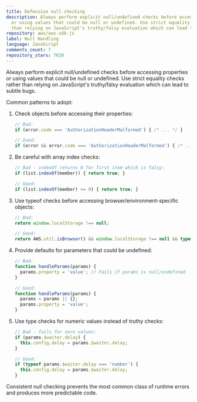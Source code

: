 ```yaml
---
title: Defensive null checking
description: Always perform explicit null/undefined checks before accessing properties
  or using values that could be null or undefined. Use strict equality checks rather
  than relying on JavaScript's truthy/falsy evaluation which can lead to subtle bugs.
repository: aws/aws-sdk-js
label: Null Handling
language: JavaScript
comments_count: 7
repository_stars: 7628
---
```


Always perform explicit null/undefined checks before accessing properties or using values that could be null or undefined. Use strict equality checks rather than relying on JavaScript's truthy/falsy evaluation which can lead to subtle bugs.

Common patterns to adopt:
1. Check objects before accessing their properties:
   ```javascript
   // Bad:
   if (error.code === 'AuthorizationHeaderMalformed') { /* ... */ }
   
   // Good:
   if (error && error.code === 'AuthorizationHeaderMalformed') { /* ... */ }
   ```

2. Be careful with array index checks:
   ```javascript
   // Bad - indexOf returns 0 for first item which is falsy:
   if (list.indexOf(member)) { return true; }
   
   // Good:
   if (list.indexOf(member) >= 0) { return true; }
   ```

3. Use typeof checks before accessing browser/environment-specific objects:
   ```javascript
   // Bad:
   return window.localStorage !== null;
   
   // Good:
   return AWS.util.isBrowser() && window.localStorage !== null && typeof window.localStorage === 'object';
   ```

4. Provide defaults for parameters that could be undefined:
   ```javascript
   // Bad:
   function handleParams(params) {
     params.property = 'value'; // Fails if params is null/undefined
   }
   
   // Good:
   function handleParams(params) {
     params = params || {};
     params.property = 'value';
   }
   ```

5. Use type checks for numeric values instead of truthy checks:
   ```javascript
   // Bad - fails for zero values:
   if (params.$waiter.delay) {
     this.config.delay = params.$waiter.delay;
   }
   
   // Good:
   if (typeof params.$waiter.delay === 'number') {
     this.config.delay = params.$waiter.delay;
   }
   ```

Consistent null checking prevents the most common class of runtime errors and produces more predictable code.
